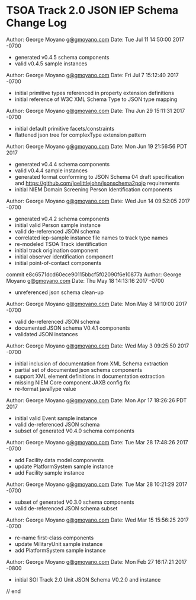 # TSOA Track 2.0 JSON IEP Schema Change Log

Author: George Moyano <g@gmoyano.com>
Date:   Tue Jul 11 14:50:00 2017 -0700

  * generated v0.4.5 schema components
  * valid v0.4.5 sample instances

Author: George Moyano <g@gmoyano.com>
Date:   Fri Jul 7 15:12:40 2017 -0700

  * initial primitive types referenced in property extension definitions
  * initial reference of W3C XML Schema Type to JSON type mapping 

Author: George Moyano <g@gmoyano.com>
Date:   Thu Jun 29 15:11:31 2017 -0700

  * initial default primitive facets/constraints 
  * flattened json tree for complexType extension pattern 

Author: George Moyano <g@gmoyano.com>
Date:   Mon Jun 19 21:56:56 PDT 2017

  * generated v0.4.4 schema components
  * valid v0.4.4 sample instances
  * generated format conforming to JSON Schema 04 draft specification and https://github.com/joelittlejohn/jsonschema2pojo requirements
  * initial NIEM Domain Screening Person Identification components

Author: George Moyano <g@gmoyano.com>
Date:   Wed Jun 14 09:52:05 2017 -0700

  * generated v0.4.2 schema components 
  * initial valid Person sample instance 
  * valid de-referenced JSON schema 
  * correlated iep-sample instance file names to track type names 
  * re-modeled TSOA Track identification 
  * initial track origination component 
  * initial observer identification component 
  * initial point-of-contact components

commit e8c6571dcd60ece90115bbcf5f02090f6e10877a
Author: George Moyano <g@gmoyano.com>
Date:   Thu May 18 14:13:16 2017 -0700

  * unreferenced json schema clean-up 

Author: George Moyano <g@gmoyano.com>
Date:   Mon May 8 14:10:00 2017 -0700

  * valid de-referenced JSON schema 
  * documented JSON schema V0.4.1 components 
  * validated JSON instances

Author: George Moyano <g@gmoyano.com>
Date:   Wed May 3 09:25:50 2017 -0700

  * initial inclusion of documentation from XML Schema extraction 
  * partial set of documented json schema components 
  * support XML element definitions in documentation extraction 
  * missing NIEM Core component JAXB config fix
  * re-format javaType value

Author: George Moyano <g@gmoyano.com>
Date:   Mon Apr 17 18:26:26 PDT 2017

  * initial valid Event sample instance 
  * valid de-referenced JSON schema 
  * subset of generated V0.4.0 schema components

Author: George Moyano <g@gmoyano.com>
Date:   Tue Mar 28 17:48:26 2017 -0700

  * add Facility data model components 
  * update PlatformSystem sample instance 
  * add Facility sample instance

Author: George Moyano <g@gmoyano.com>
Date:   Tue Mar 28 10:21:29 2017 -0700

  * subset of generated V0.3.0 schema components 
  * valid de-referenced JSON schema subset

Author: George Moyano <g@gmoyano.com>
Date:   Wed Mar 15 15:56:25 2017 -0700

  * re-name first-class components 
  * update MilitaryUnit sample instance 
  * add PlatformSystem sample instance

Author: George Moyano <g@gmoyano.com>
Date:   Mon Feb 27 16:17:21 2017 -0800

  * initial SOI Track 2.0 Unit JSON Schema V0.2.0 and instance

// end
